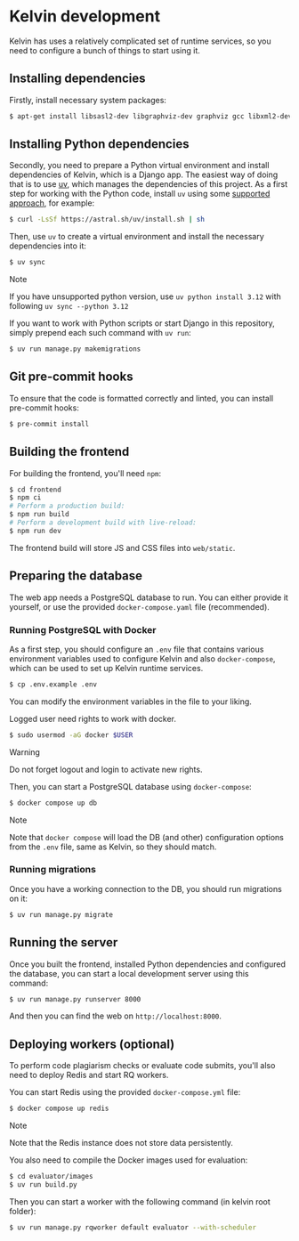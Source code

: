 # Kelvin development
Kelvin has uses a relatively complicated set of runtime services, so you need to configure a bunch
of things to start using it.


## Installing dependencies
Firstly, install necessary system packages:

```bash
$ apt-get install libsasl2-dev libgraphviz-dev graphviz gcc libxml2-dev libxslt1-dev libffi-dev libz-dev python3-pip curl pre-commit
```

## Installing Python dependencies
Secondly, you need to prepare a Python virtual environment and install dependencies of Kelvin, which is
a Django app. The easiest way of doing that is to use [uv](https://github.com/astral-sh/uv),
which manages the dependencies of this project. As a first step for working
with the Python code, install `uv` using some [supported approach](https://docs.astral.sh/uv/getting-started/installation/), for example:

```bash
$ curl -LsSf https://astral.sh/uv/install.sh | sh
```
Then, use `uv` to create a virtual environment and install the necessary dependencies into it:
```bash
$ uv sync
```
> [!NOTE]
> If you have unsupported python version, use `uv python install 3.12` with following `uv sync --python 3.12`

If you want to work with Python scripts or start Django in this repository, simply prepend each such command with `uv run`:
```bash
$ uv run manage.py makemigrations
```

## Git pre-commit hooks
To ensure that the code is formatted correctly and linted, you can install pre-commit hooks:
```bash
$ pre-commit install
```

## Building the frontend
For building the frontend, you'll need `npm`:
```bash
$ cd frontend
$ npm ci
# Perform a production build:
$ npm run build
# Perform a development build with live-reload:
$ npm run dev
```
The frontend build will store JS and CSS files into `web/static`.

## Preparing the database
The web app needs a PostgreSQL database to run. You can either provide it yourself, or use the provided `docker-compose.yaml`
file (recommended).

### Running PostgreSQL with Docker
As a first step, you should configure an `.env` file that contains various environment
variables used to configure Kelvin and also `docker-compose`, which can be used to set up Kelvin
runtime services.

```bash
$ cp .env.example .env
```
You can modify the environment variables in the file to your liking.

Logged user need rights to work with docker.
```bash
$ sudo usermod -aG docker $USER
```
> [!WARNING]
> Do not forget logout and login to activate new rights.

Then, you can start a PostgreSQL database using `docker-compose`:
```bash
$ docker compose up db
```
> [!NOTE]
> Note that `docker compose` will load the DB (and other) configuration options from the `.env` file, same as Kelvin, so they should match.

### Running migrations
Once you have a working connection to the DB, you should run migrations on it:
```bash
$ uv run manage.py migrate
```

## Running the server
Once you built the frontend, installed Python dependencies and configured the database, you can start a local development server using this command:
```bash
$ uv run manage.py runserver 8000
```
And then you can find the web on `http://localhost:8000`.

## Deploying workers (optional)
To perform code plagiarism checks or evaluate code submits, you'll also need to deploy Redis and start RQ workers.

You can start Redis using the provided `docker-compose.yml` file:
```bash
$ docker compose up redis
```
> [!NOTE]
> Note that the Redis instance does not store data persistently.

You also need to compile the Docker images used for evaluation:
```bash
$ cd evaluator/images
$ uv run build.py
```

Then you can start a worker with the following command (in kelvin root folder):
```bash
$ uv run manage.py rqworker default evaluator --with-scheduler
```
